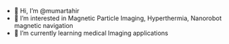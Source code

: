 - 👋 Hi, I’m @mumartahir
- 👀 I’m interested in Magnetic Particle Imaging, Hyperthermia, Nanorobot magnetic navigation
- 🌱 I’m currently learning medical Imaging applications

<!---
mumartahir/mumartahir is a ✨ special ✨ repository because its `README.md` (this file) appears on your GitHub profile.
You can click the Preview link to take a look at your changes.
--->

